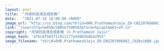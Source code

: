 ```yaml
---
layout: post
title:  "月球的高清合成影像"
date:   "2021-07-19 16:00:00 +0800"
image_url: "http://cn.bing.com/th?id=OHR.PrathameshJaju_ZH-CN2207606082_1920x1080.jpg&rf=LaDigue_1920x1080.jpg&pid=hp"
link: "/search?q=%e6%9c%88%e7%90%83&form=hpcapt&mkt=zh-cn"
copyright: "月球的高清合成影像 (© Prathamesh Jaju)"
image_hash: "afbc8f583f119111f7e4d003bdba2955"
image_filename: "th?id=OHR.PrathameshJaju_ZH-CN2207606082_1920x1080.jpg&rf=LaDigue_1920x1080.jpg&pid=hp"
---
```

